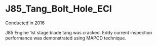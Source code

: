 # J85_Tang_Bolt_Hole_ECI

Conducted in 2016

J85 Engine 1st stage blade tang was cracked. Eddy current inspection performance was demonstrated using MAPOD technique.
